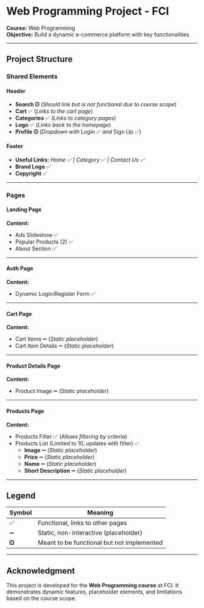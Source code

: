# Web Programming Project - FCI  
**Course:** Web Programming  
**Objective:** Build a dynamic e-commerce platform with key functionalities.  

---

## **Project Structure**

### **Shared Elements**  
#### **Header**  
- **Search** ❎ (*Should link but is not functional due to course scope*)  
- **Cart** ✅ (*Links to the cart page*)  
- **Categories** ✅ (*Links to category pages*)  
- **Logo** ✅ (*Links back to the homepage*)  
- **Profile** ❎ (*Dropdown with* Login ✅ *and* Sign Up ✅)  

#### **Footer**  
- **Useful Links:** *Home ✅ | Category ✅ | Contact Us ✅*  
- **Brand Logo** ✅  
- **Copyright** ✅  

---

### **Pages**  

#### **Landing Page**  
**Content:**  
- Ads Slideshow ✅  
- Popular Products (2) ✅  
- About Section ✅  

---

#### **Auth Page**  
**Content:**  
- Dynamic Login/Register Form ✅  

---

#### **Cart Page**  
**Content:**  
- Cart Items ➖ (*Static placeholder*)  
- Cart Item Details ➖ (*Static placeholder*)  

---

#### **Product Details Page**  
**Content:**  
- Product Image ➖ (*Static placeholder*)  

---

#### **Products Page**  
**Content:**  
- Products Filter ✅ (*Allows filtering by criteria*)  
- Products List (Limited to 10, updates with filter) ✅  
  - **Image** ➖ (*Static placeholder*)  
  - **Price** ➖ (*Static placeholder*)  
  - **Name** ➖ (*Static placeholder*)  
  - **Short Description** ➖ (*Static placeholder*)  

---

## **Legend**  
| Symbol | Meaning                                       |  
|--------|----------------------------------------------|  
| ✅      | Functional, links to other pages            |  
| ➖      | Static, non-interactive (placeholder)        |  
| ❎      | Meant to be functional but not implemented   |  

---

## **Acknowledgment**  
This project is developed for the **Web Programming course** at FCI. It demonstrates dynamic features, placeholder elements, and limitations based on the course scope.  
